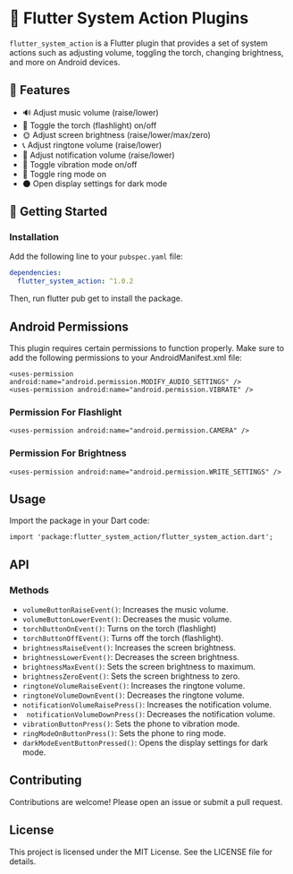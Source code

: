 # 📱 Flutter System Action Plugins

`flutter_system_action` is a Flutter plugin that provides a set of system actions such as adjusting
volume, toggling the torch, changing brightness, and more on Android devices.

## 🌟 Features

- 🔊 Adjust music volume (raise/lower)
- 🔦 Toggle the torch (flashlight) on/off
- 🌞 Adjust screen brightness (raise/lower/max/zero)
- 📞 Adjust ringtone volume (raise/lower)
- 🔔 Adjust notification volume (raise/lower)
- 📳 Toggle vibration mode on/off
- 📳 Toggle ring mode on
- 🌑 Open display settings for dark mode

## 🚀 Getting Started

### Installation

Add the following line to your `pubspec.yaml` file:

```yaml
dependencies:
  flutter_system_action: ^1.0.2
```

Then, run flutter pub get to install the package.

## Android Permissions

This plugin requires certain permissions to function properly. Make sure to add the following
permissions to your AndroidManifest.xml file:

``` 
<uses-permission android:name="android.permission.MODIFY_AUDIO_SETTINGS" />
<uses-permission android:name="android.permission.VIBRATE" />
```

### Permission For Flashlight

``` 
<uses-permission android:name="android.permission.CAMERA" />
```

### Permission For Brightness

``` 
<uses-permission android:name="android.permission.WRITE_SETTINGS" />
```

## Usage

Import the package in your Dart code:

```
import 'package:flutter_system_action/flutter_system_action.dart';
```

## API

### Methods

- `volumeButtonRaiseEvent()`: Increases the music volume.
- `volumeButtonLowerEvent()`: Decreases the music volume.
- `torchButtonOnEvent()`: Turns on the torch (flashlight)
- `torchButtonOffEvent()`: Turns off the torch (flashlight).
- `brightnessRaiseEvent()`: Increases the screen brightness.
- `brightnessLowerEvent()`: Decreases the screen brightness.
- `brightnessMaxEvent()`: Sets the screen brightness to maximum.
- `brightnessZeroEvent()`: Sets the screen brightness to zero.
- `ringtoneVolumeRaiseEvent()`: Increases the ringtone volume.
- `ringtoneVolumeDownEvent()`: Decreases the ringtone volume.
- `notificationVolumeRaisePress()`: Increases the notification volume.
- ` notificationVolumeDownPress()`: Decreases the notification volume.
- `vibrationButtonPress()`: Sets the phone to vibration mode.
- `ringModeOnButtonPress()`: Sets the phone to ring mode.
- `darkModeEventButtonPressed()`: Opens the display settings for dark mode.

## Contributing

Contributions are welcome! Please open an issue or submit a pull request.

## License

This project is licensed under the MIT License. See the LICENSE file for details.